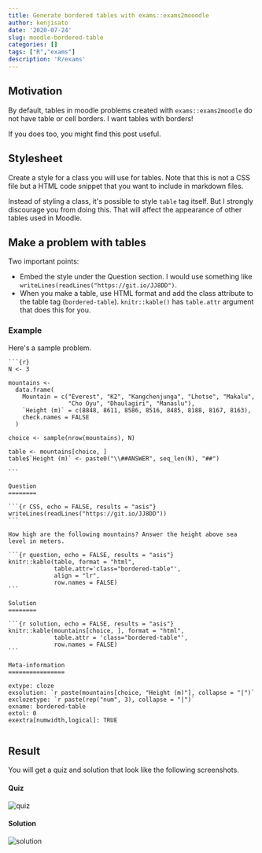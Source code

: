 ```yaml
---
title: Generate bordered tables with exams::exams2mooodle
author: kenjisato
date: '2020-07-24'
slug: moodle-bordered-table
categories: []
tags: ["R","exams"]
description: 'R/exams'
---
```


## Motivation

By default, tables in moodle problems created with `exams::exams2moodle` do not have table or cell borders. I want tables with borders! 

If you does too, you might find this post useful. 

## Stylesheet

Create a style for a class you will use for tables. Note that this is not a CSS file but a HTML code snippet that you want to include in markdown files. 

<script src="https://gist.github.com/kenjisato/b8c3d14d20eaf11d5bc8238a97a61139.js"></script>

Instead of styling a class, it's possible to style `table` tag itself. But I strongly discourage you from doing this. That will affect the appearance of other tables used in Moodle. 

## Make a problem with tables

 Two important points:

- Embed the style under the Question section. I would use something like  `writeLines(readLines("https://git.io/JJ8DD")`. 
- When you make a table, use HTML format and add the class attribute to the table tag (`bordered-table`). `knitr::kable()` has `table.attr` argument that does this for you. 


### Example

Here's a sample problem. 


````
```{r}
N <- 3

mountains <- 
  data.frame(
    Mountain = c("Everest", "K2", "Kangchenjunga", "Lhotse", "Makalu", 
                 "Cho Oyu", "Dhaulagiri", "Manaslu"),
    `Height (m)` = c(8848, 8611, 8586, 8516, 8485, 8188, 8167, 8163), 
    check.names = FALSE
  )

choice <- sample(nrow(mountains), N)

table <- mountains[choice, ]
table$`Height (m)` <- paste0("\\##ANSWER", seq_len(N), "##")

```

Question
========

```{r CSS, echo = FALSE, results = "asis"}
writeLines(readLines("https://git.io/JJ8DD"))
```

How high are the following mountains? Answer the height above sea level in meters. 

```{r question, echo = FALSE, results = "asis"}
knitr::kable(table, format = "html", 
             table.attr='class="bordered-table"',
             align = "lr",
             row.names = FALSE)
```

Solution
========

```{r solution, echo = FALSE, results = "asis"}
knitr::kable(mountains[choice, ], format = "html", 
             table.attr = 'class="bordered-table"',
             row.names = FALSE)
```

Meta-information
================

extype: cloze
exsolution: `r paste(mountains[choice, "Height (m)"], collapse = "|")`
exclozetype: `r paste(rep("num", 3), collapse = "|")`
exname: bordered-table
extol: 0
exextra[numwidth,logical]: TRUE


````

## Result

You will get a quiz and solution that look like the following screenshots.

#### Quiz

![quiz](/images/postimage/rexams-bordered-table1.png)

#### Solution

![solution](/images/postimage/rexams-bordered-table2.png)


